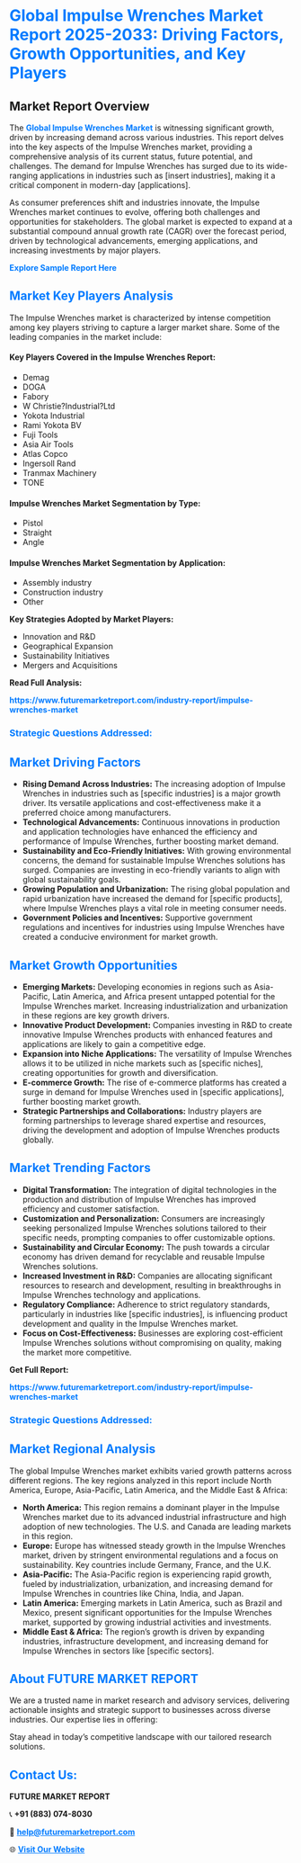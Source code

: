 <h1 style="color: #007BFF;">Global Impulse Wrenches Market Report 2025-2033: Driving Factors, Growth Opportunities, and Key Players</h1>

<section id="overview">
<h2>Market Report Overview</h2>
<p>The <a href="https://www.futuremarketreport.com/industry-report/impulse-wrenches-market" style="color: #007BFF; text-decoration: none;"><strong>Global Impulse Wrenches Market</strong></a> is witnessing significant growth, driven by increasing demand across various industries. This report delves into the key aspects of the Impulse Wrenches market, providing a comprehensive analysis of its current status, future potential, and challenges. The demand for Impulse Wrenches has surged due to its wide-ranging applications in industries such as [insert industries], making it a critical component in modern-day [applications].</p>
<p>As consumer preferences shift and industries innovate, the Impulse Wrenches market continues to evolve, offering both challenges and opportunities for stakeholders. The global market is expected to expand at a substantial compound annual growth rate (CAGR) over the forecast period, driven by technological advancements, emerging applications, and increasing investments by major players.</p>
</section>

<section id="overview">
<p><a href="https://www.futuremarketreport.com/request-sample/reportId=42780" style="color: #007BFF; text-decoration: none;"><strong>Explore Sample Report Here</strong></a></p>
</section>

<section id="key-players">
<h2 style="color: #007BFF;">Market Key Players Analysis</h2>
<p>The Impulse Wrenches market is characterized by intense competition among key players striving to capture a larger market share. Some of the leading companies in the market include:</p>
<h4>Key Players Covered in the Impulse Wrenches Report:</h4>
<ul><li>Demag</li><li>DOGA</li><li>Fabory</li><li>W Christie?Industrial?Ltd</li><li>Yokota Industrial</li><li>Rami Yokota BV</li><li>Fuji Tools</li><li>Asia Air Tools</li><li>Atlas Copco</li><li>Ingersoll Rand</li><li>Tranmax Machinery</li><li>TONE</li></ul>
<h4>Impulse Wrenches Market Segmentation by Type:</h4>
<ul><li>Pistol</li><li>Straight</li><li>Angle</li></ul>

<h4>Impulse Wrenches Market Segmentation by Application:</h4>
<ul><li>Assembly industry</li><li>Construction industry</li><li>Other</li></ul>
<p><strong>Key Strategies Adopted by Market Players:</strong></p>
<ul>
<li>Innovation and R&D</li>
<li>Geographical Expansion</li>
<li>Sustainability Initiatives</li>
<li>Mergers and Acquisitions</li>
</ul>
</section>

<section>
<p><strong>Read Full Analysis: </strong></p><a href="https://www.futuremarketreport.com/industry-report/impulse-wrenches-market" style="color: #007BFF; text-decoration: none;"><strong>https://www.futuremarketreport.com/industry-report/impulse-wrenches-market</strong></a>
<h3 style="color: #007BFF;">Strategic Questions Addressed:</h3>
</section>

<section id="driving-factors">
<h2 style="color: #007BFF;">Market Driving Factors</h2>
<ul>
<li><strong>Rising Demand Across Industries:</strong> The increasing adoption of Impulse Wrenches in industries such as [specific industries] is a major growth driver. Its versatile applications and cost-effectiveness make it a preferred choice among manufacturers.</li>
<li><strong>Technological Advancements:</strong> Continuous innovations in production and application technologies have enhanced the efficiency and performance of Impulse Wrenches, further boosting market demand.</li>
<li><strong>Sustainability and Eco-Friendly Initiatives:</strong> With growing environmental concerns, the demand for sustainable Impulse Wrenches solutions has surged. Companies are investing in eco-friendly variants to align with global sustainability goals.</li>
<li><strong>Growing Population and Urbanization:</strong> The rising global population and rapid urbanization have increased the demand for [specific products], where Impulse Wrenches plays a vital role in meeting consumer needs.</li>
<li><strong>Government Policies and Incentives:</strong> Supportive government regulations and incentives for industries using Impulse Wrenches have created a conducive environment for market growth.</li>
</ul>
</section>

<section id="growth-opportunities">
<h2 style="color: #007BFF;">Market Growth Opportunities</h2>
<ul>
<li><strong>Emerging Markets:</strong> Developing economies in regions such as Asia-Pacific, Latin America, and Africa present untapped potential for the Impulse Wrenches market. Increasing industrialization and urbanization in these regions are key growth drivers.</li>
<li><strong>Innovative Product Development:</strong> Companies investing in R&D to create innovative Impulse Wrenches products with enhanced features and applications are likely to gain a competitive edge.</li>
<li><strong>Expansion into Niche Applications:</strong> The versatility of Impulse Wrenches allows it to be utilized in niche markets such as [specific niches], creating opportunities for growth and diversification.</li>
<li><strong>E-commerce Growth:</strong> The rise of e-commerce platforms has created a surge in demand for Impulse Wrenches used in [specific applications], further boosting market growth.</li>
<li><strong>Strategic Partnerships and Collaborations:</strong> Industry players are forming partnerships to leverage shared expertise and resources, driving the development and adoption of Impulse Wrenches products globally.</li>
</ul>
</section>

<section id="trending-factors">
<h2 style="color: #007BFF;">Market Trending Factors</h2>
<ul>
<li><strong>Digital Transformation:</strong> The integration of digital technologies in the production and distribution of Impulse Wrenches has improved efficiency and customer satisfaction.</li>
<li><strong>Customization and Personalization:</strong> Consumers are increasingly seeking personalized Impulse Wrenches solutions tailored to their specific needs, prompting companies to offer customizable options.</li>
<li><strong>Sustainability and Circular Economy:</strong> The push towards a circular economy has driven demand for recyclable and reusable Impulse Wrenches solutions.</li>
<li><strong>Increased Investment in R&D:</strong> Companies are allocating significant resources to research and development, resulting in breakthroughs in Impulse Wrenches technology and applications.</li>
<li><strong>Regulatory Compliance:</strong> Adherence to strict regulatory standards, particularly in industries like [specific industries], is influencing product development and quality in the Impulse Wrenches market.</li>
<li><strong>Focus on Cost-Effectiveness:</strong> Businesses are exploring cost-efficient Impulse Wrenches solutions without compromising on quality, making the market more competitive.</li>
</ul>
</section>

<section>
<p><strong>Get Full Report: </strong></p><a href="https://www.futuremarketreport.com/industry-report/impulse-wrenches-market" style="color: #007BFF; text-decoration: none;"><strong>https://www.futuremarketreport.com/industry-report/impulse-wrenches-market</strong></a>
<h3 style="color: #007BFF;">Strategic Questions Addressed:</h3>
</section>


<section id="regional-analysis">
<h2 style="color: #007BFF;">Market Regional Analysis</h2>
<p>The global Impulse Wrenches market exhibits varied growth patterns across different regions. The key regions analyzed in this report include North America, Europe, Asia-Pacific, Latin America, and the Middle East & Africa:</p>
<ul>
<li><strong>North America:</strong> This region remains a dominant player in the Impulse Wrenches market due to its advanced industrial infrastructure and high adoption of new technologies. The U.S. and Canada are leading markets in this region.</li>
<li><strong>Europe:</strong> Europe has witnessed steady growth in the Impulse Wrenches market, driven by stringent environmental regulations and a focus on sustainability. Key countries include Germany, France, and the U.K.</li>
<li><strong>Asia-Pacific:</strong> The Asia-Pacific region is experiencing rapid growth, fueled by industrialization, urbanization, and increasing demand for Impulse Wrenches in countries like China, India, and Japan.</li>
<li><strong>Latin America:</strong> Emerging markets in Latin America, such as Brazil and Mexico, present significant opportunities for the Impulse Wrenches market, supported by growing industrial activities and investments.</li>
<li><strong>Middle East & Africa:</strong> The region’s growth is driven by expanding industries, infrastructure development, and increasing demand for Impulse Wrenches in sectors like [specific sectors].</li>
</ul>
</section>

<footer>
<h2 style="color: #007BFF;">About FUTURE MARKET REPORT</h2>
<p>We are a trusted name in market research and advisory services, delivering actionable insights and strategic support to businesses across diverse industries. Our expertise lies in offering:</p>

<p>Stay ahead in today’s competitive landscape with our tailored research solutions.</p>

<h2 style="color: #007BFF;">Contact Us:</h2>
<p><strong>FUTURE MARKET REPORT</strong></p>
<p>📞 <strong>+91 (883) 074-8030</strong></p>
<p>📧 <strong><a href="mailto:help@futuremarketreport.com" style="color: #007BFF;">help@futuremarketreport.com</a></strong></p>
<p>🌐 <strong><a href="https://www.futuremarketreport.com/" style="color: #007BFF;">Visit Our Website</a></strong></p>
</footer>
